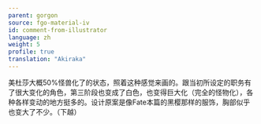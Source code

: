 ```yaml
---
parent: gorgon
source: fgo-material-iv
id: comment-from-illustrator
language: zh
weight: 5
profile: true
translation: "Akiraka"
---
```


美杜莎大概50%怪兽化了的状态，照着这种感觉来画的。跟当初所设定的职务有了很大变化的角色，第三阶段也变成了白色，也变得巨大化（完全的怪物化），各种各样变动的地方挺多的。设计原案是像Fate本篇的黑樱那样的服饰，胸部似乎也变大了不少。（下越）
